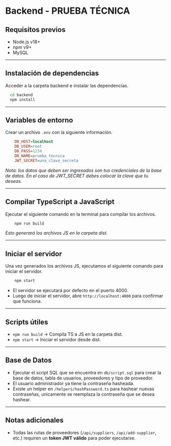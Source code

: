 # Backend - PRUEBA TÉCNICA

## Requisitos previos 
- Node.js v18+
- npm v9+
- MySQL

---

## Instalación de dependencias

Acceder a la carpeta backend e instalar las dependencias.

```bash
  cd backend
  npm install
```

---

## Variables de entorno

Crear un archivo ```.env``` con la siguiente información.

```ini
    DB_HOST=localhost  
    DB_USER=root
    DB_PASS=1234
    DB_NAME=prueba_tecnica
    JWT_SECRET=una_clave_secreta
```
*Nota: los datos que deben ser ingresados son tus credenciales de la base de datos. En el caso de JWT_SECRET debes colocar la clave que tu deseas.*

---

## Compilar TypeScript a JavaScript

Ejecutar el siguiente comando en la terminal para compilar los archivos.

```bash
    npm run build
```

*Esto generará los archivos JS en la carpeta dist.*

---

## Iniciar el servidor

Una vez generados los archivos JS, ejecutamos el siguiente comando para iniciar el servidor.

```bash
    npm start
```

- El servidor se ejecutará por defecto en el puerto 4000.
- Luego de iniciar el servidor, abre `http://localhost:4000` para confirmar que funciona.

--- 

## Scripts útiles

- ``` npm run build ``` -> Compila TS a JS en la carpeta dist.
- ``` npm start ``` -> Iniciar el servidor desde dist.

---

## Base de Datos

- Ejecutar el script SQL que se encuentra en  `db/script.sql` para crear la base de datos, tabla de usuarios, proveedores y tipo de proveedor.
- El usuario administrador ya tiene la contraseña hasheada.
- Existe un helper en ```/helpers/hashPassword.ts``` para hashear nuevas contraseñas, unicamente se reemplaza la contraseña que se desea hashear.

---

## Notas adicionales

- Todas las rutas de proveedores (```/api/suppliers```, ```/api/add-supplier```, etc.) requiren un **token JWT válido** para poder ejecutarse.




